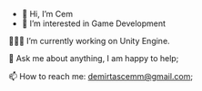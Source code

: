 - 👋 Hi, I’m Cem
- 👀 I’m interested in Game Development

👨🏽‍💻 I’m currently working on Unity Engine.

💬 Ask me about anything, I am happy to help;

📫 How to reach me: demirtascemm@gmail.com;
